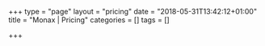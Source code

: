 +++
type = "page"
layout = "pricing"
date = "2018-05-31T13:42:12+01:00"
title = "Monax | Pricing"
categories = []
tags = []

+++
